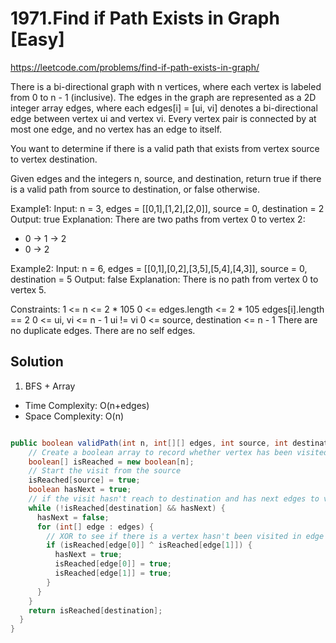 # 1971.Find if Path Exists in Graph [Easy]
https://leetcode.com/problems/find-if-path-exists-in-graph/

There is a bi-directional graph with n vertices, where each vertex is labeled from 0 to n - 1 (inclusive). The edges in the graph are represented as a 2D integer array edges, where each edges[i] = [ui, vi] denotes a bi-directional edge between vertex ui and vertex vi. Every vertex pair is connected by at most one edge, and no vertex has an edge to itself.

You want to determine if there is a valid path that exists from vertex source to vertex destination.

Given edges and the integers n, source, and destination, return true if there is a valid path from source to destination, or false otherwise.

Example1: 
Input: n = 3, edges = [[0,1],[1,2],[2,0]], source = 0, destination = 2
Output: true
Explanation: There are two paths from vertex 0 to vertex 2:
- 0 → 1 → 2
- 0 → 2

Example2: 
Input: n = 6, edges = [[0,1],[0,2],[3,5],[5,4],[4,3]], source = 0, destination = 5
Output: false
Explanation: There is no path from vertex 0 to vertex 5.

Constraints:
1 <= n <= 2 * 105
0 <= edges.length <= 2 * 105
edges[i].length == 2
0 <= ui, vi <= n - 1
ui != vi
0 <= source, destination <= n - 1
There are no duplicate edges.
There are no self edges.

## Solution

1. BFS + Array

* Time Complexity: O(n+edges)
* Space Complexity: O(n)

```java

public boolean validPath(int n, int[][] edges, int source, int destination) {
    // Create a boolean array to record whether vertex has been visited
    boolean[] isReached = new boolean[n];
    // Start the visit from the source 
    isReached[source] = true;
    boolean hasNext = true;
    // if the visit hasn't reach to destination and has next edges to visit
    while (!isReached[destination] && hasNext) {
      hasNext = false;
      for (int[] edge : edges) {
        // XOR to see if there is a vertex hasn't been visited in edge
        if (isReached[edge[0]] ^ isReached[edge[1]]) {
          hasNext = true;
          isReached[edge[0]] = true;
          isReached[edge[1]] = true;
        }
      }
    }
    return isReached[destination];
  }
}
```